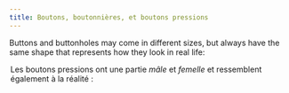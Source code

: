```yaml
---
title: Boutons, boutonnières, et boutons pressions
---
```


Buttons and buttonholes may come in different sizes, but always have the same shape that represents how they look in real life:

<Legend part="buttons" caption="A button is shown on the left, and a buttonhole on the right" >

Les boutons pressions ont une partie *mâle* et *femelle* et ressemblent également à la réalité :

<Legend part="snaps" caption="A snap stud is shown on the left, and a snap socket on the right" >
